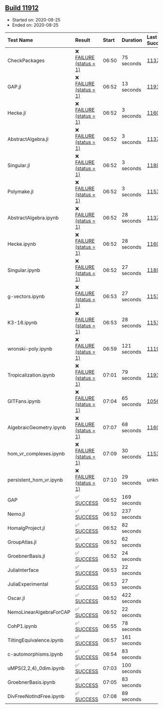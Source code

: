 ## [Build 11912](https://oscarci.mathematik.uni-kl.de/job/oscar/11912/)

* Started on: 2020-08-25
* Ended on: 2020-08-25

| Test Name    | Result | Start | Duration | Last Success | First Failure |
|:-------------|:-------|:------|:---------|:-------------|:--------------|
| CheckPackages | ❌ [FAILURE (status = 1)](https://oscarci.mathematik.uni-kl.de/job/oscar/11912/artifact/logs/build-11912/CheckPackages.log) | 06:50 | 75 seconds | [11376](https://oscarci.mathematik.uni-kl.de/job/oscar/11376/) | [11377](https://oscarci.mathematik.uni-kl.de/job/oscar/11377/) |
| GAP.jl | ❌ [FAILURE (status = 1)](https://oscarci.mathematik.uni-kl.de/job/oscar/11912/artifact/logs/build-11912/GAP.jl.log) | 06:52 | 13 seconds | [11911](https://oscarci.mathematik.uni-kl.de/job/oscar/11911/) | [11912](https://oscarci.mathematik.uni-kl.de/job/oscar/11912/) |
| Hecke.jl | ❌ [FAILURE (status = 1)](https://oscarci.mathematik.uni-kl.de/job/oscar/11912/artifact/logs/build-11912/Hecke.jl.log) | 06:52 | 3 seconds | [11602](https://oscarci.mathematik.uni-kl.de/job/oscar/11602/) | [11603](https://oscarci.mathematik.uni-kl.de/job/oscar/11603/) |
| AbstractAlgebra.jl | ❌ [FAILURE (status = 1)](https://oscarci.mathematik.uni-kl.de/job/oscar/11912/artifact/logs/build-11912/AbstractAlgebra.jl.log) | 06:52 | 3 seconds | [11376](https://oscarci.mathematik.uni-kl.de/job/oscar/11376/) | [11377](https://oscarci.mathematik.uni-kl.de/job/oscar/11377/) |
| Singular.jl | ❌ [FAILURE (status = 1)](https://oscarci.mathematik.uni-kl.de/job/oscar/11912/artifact/logs/build-11912/Singular.jl.log) | 06:52 | 3 seconds | [11893](https://oscarci.mathematik.uni-kl.de/job/oscar/11893/) | [11894](https://oscarci.mathematik.uni-kl.de/job/oscar/11894/) |
| Polymake.jl | ❌ [FAILURE (status = 1)](https://oscarci.mathematik.uni-kl.de/job/oscar/11912/artifact/logs/build-11912/Polymake.jl.log) | 06:52 | 3 seconds | [11532](https://oscarci.mathematik.uni-kl.de/job/oscar/11532/) | [11533](https://oscarci.mathematik.uni-kl.de/job/oscar/11533/) |
| AbstractAlgebra.ipynb | ❌ [FAILURE (status = 1)](https://oscarci.mathematik.uni-kl.de/job/oscar/11912/artifact/logs/build-11912/AbstractAlgebra.ipynb.log) | 06:52 | 28 seconds | [11376](https://oscarci.mathematik.uni-kl.de/job/oscar/11376/) | [11377](https://oscarci.mathematik.uni-kl.de/job/oscar/11377/) |
| Hecke.ipynb | ❌ [FAILURE (status = 1)](https://oscarci.mathematik.uni-kl.de/job/oscar/11912/artifact/logs/build-11912/Hecke.ipynb.log) | 06:52 | 28 seconds | [11602](https://oscarci.mathematik.uni-kl.de/job/oscar/11602/) | [11603](https://oscarci.mathematik.uni-kl.de/job/oscar/11603/) |
| Singular.ipynb | ❌ [FAILURE (status = 1)](https://oscarci.mathematik.uni-kl.de/job/oscar/11912/artifact/logs/build-11912/Singular.ipynb.log) | 06:52 | 27 seconds | [11893](https://oscarci.mathematik.uni-kl.de/job/oscar/11893/) | [11894](https://oscarci.mathematik.uni-kl.de/job/oscar/11894/) |
| g-vectors.ipynb | ❌ [FAILURE (status = 1)](https://oscarci.mathematik.uni-kl.de/job/oscar/11912/artifact/logs/build-11912/g-vectors.ipynb.log) | 06:53 | 27 seconds | [11532](https://oscarci.mathematik.uni-kl.de/job/oscar/11532/) | [11533](https://oscarci.mathematik.uni-kl.de/job/oscar/11533/) |
| K3-16.ipynb | ❌ [FAILURE (status = 1)](https://oscarci.mathematik.uni-kl.de/job/oscar/11912/artifact/logs/build-11912/K3-16.ipynb.log) | 06:53 | 28 seconds | [11532](https://oscarci.mathematik.uni-kl.de/job/oscar/11532/) | [11533](https://oscarci.mathematik.uni-kl.de/job/oscar/11533/) |
| wronski-poly.ipynb | ❌ [FAILURE (status = 1)](https://oscarci.mathematik.uni-kl.de/job/oscar/11912/artifact/logs/build-11912/wronski-poly.ipynb.log) | 06:59 | 121 seconds | [11192](https://oscarci.mathematik.uni-kl.de/job/oscar/11192/) | [11193](https://oscarci.mathematik.uni-kl.de/job/oscar/11193/) |
| Tropicalization.ipynb | ❌ [FAILURE (status = 1)](https://oscarci.mathematik.uni-kl.de/job/oscar/11912/artifact/logs/build-11912/Tropicalization.ipynb.log) | 07:01 | 79 seconds | [11911](https://oscarci.mathematik.uni-kl.de/job/oscar/11911/) | [11912](https://oscarci.mathematik.uni-kl.de/job/oscar/11912/) |
| GITFans.ipynb | ❌ [FAILURE (status = 1)](https://oscarci.mathematik.uni-kl.de/job/oscar/11912/artifact/logs/build-11912/GITFans.ipynb.log) | 07:04 | 65 seconds | [10566](https://oscarci.mathematik.uni-kl.de/job/oscar/10566/) | [10567](https://oscarci.mathematik.uni-kl.de/job/oscar/10567/) |
| AlgebraicGeometry.ipynb | ❌ [FAILURE (status = 1)](https://oscarci.mathematik.uni-kl.de/job/oscar/11912/artifact/logs/build-11912/AlgebraicGeometry.ipynb.log) | 07:07 | 68 seconds | [11602](https://oscarci.mathematik.uni-kl.de/job/oscar/11602/) | [11603](https://oscarci.mathematik.uni-kl.de/job/oscar/11603/) |
| hom_vr_complexes.ipynb | ❌ [FAILURE (status = 1)](https://oscarci.mathematik.uni-kl.de/job/oscar/11912/artifact/logs/build-11912/hom_vr_complexes.ipynb.log) | 07:09 | 30 seconds | [11532](https://oscarci.mathematik.uni-kl.de/job/oscar/11532/) | [11533](https://oscarci.mathematik.uni-kl.de/job/oscar/11533/) |
| persistent_hom_vr.ipynb | ❌ [FAILURE (status = 1)](https://oscarci.mathematik.uni-kl.de/job/oscar/11912/artifact/logs/build-11912/persistent_hom_vr.ipynb.log) | 07:10 | 29 seconds | unknown | unknown |
| GAP | ✅ [SUCCESS](https://oscarci.mathematik.uni-kl.de/job/oscar/11912/artifact/logs/build-11912/GAP.log) | 06:52 | 169 seconds |  |  |
| Nemo.jl | ✅ [SUCCESS](https://oscarci.mathematik.uni-kl.de/job/oscar/11912/artifact/logs/build-11912/Nemo.jl.log) | 06:52 | 237 seconds |  |  |
| HomalgProject.jl | ✅ [SUCCESS](https://oscarci.mathematik.uni-kl.de/job/oscar/11912/artifact/logs/build-11912/HomalgProject.jl.log) | 06:52 | 82 seconds |  |  |
| GroupAtlas.jl | ✅ [SUCCESS](https://oscarci.mathematik.uni-kl.de/job/oscar/11912/artifact/logs/build-11912/GroupAtlas.jl.log) | 06:52 | 62 seconds |  |  |
| GroebnerBasis.jl | ✅ [SUCCESS](https://oscarci.mathematik.uni-kl.de/job/oscar/11912/artifact/logs/build-11912/GroebnerBasis.jl.log) | 06:52 | 24 seconds |  |  |
| JuliaInterface | ✅ [SUCCESS](https://oscarci.mathematik.uni-kl.de/job/oscar/11912/artifact/logs/build-11912/JuliaInterface.log) | 06:53 | 22 seconds |  |  |
| JuliaExperimental | ✅ [SUCCESS](https://oscarci.mathematik.uni-kl.de/job/oscar/11912/artifact/logs/build-11912/JuliaExperimental.log) | 06:53 | 27 seconds |  |  |
| Oscar.jl | ✅ [SUCCESS](https://oscarci.mathematik.uni-kl.de/job/oscar/11912/artifact/logs/build-11912/Oscar.jl.log) | 06:52 | 422 seconds |  |  |
| NemoLinearAlgebraForCAP | ✅ [SUCCESS](https://oscarci.mathematik.uni-kl.de/job/oscar/11912/artifact/logs/build-11912/NemoLinearAlgebraForCAP.log) | 06:52 | 22 seconds |  |  |
| CohP1.ipynb | ✅ [SUCCESS](https://oscarci.mathematik.uni-kl.de/job/oscar/11912/artifact/logs/build-11912/CohP1.ipynb.log) | 06:55 | 78 seconds |  |  |
| TiltingEquivalence.ipynb | ✅ [SUCCESS](https://oscarci.mathematik.uni-kl.de/job/oscar/11912/artifact/logs/build-11912/TiltingEquivalence.ipynb.log) | 06:57 | 161 seconds |  |  |
| c-automorphisms.ipynb | ✅ [SUCCESS](https://oscarci.mathematik.uni-kl.de/job/oscar/11912/artifact/logs/build-11912/c-automorphisms.ipynb.log) | 06:54 | 83 seconds |  |  |
| uMPS(2,2,4)_0dim.ipynb | ✅ [SUCCESS](https://oscarci.mathematik.uni-kl.de/job/oscar/11912/artifact/logs/build-11912/uMPS-2-2-4-_0dim.ipynb.log) | 07:03 | 100 seconds |  |  |
| GroebnerBasis.ipynb | ✅ [SUCCESS](https://oscarci.mathematik.uni-kl.de/job/oscar/11912/artifact/logs/build-11912/GroebnerBasis.ipynb.log) | 07:05 | 83 seconds |  |  |
| DivFreeNotIndFree.ipynb | ✅ [SUCCESS](https://oscarci.mathematik.uni-kl.de/job/oscar/11912/artifact/logs/build-11912/DivFreeNotIndFree.ipynb.log) | 07:08 | 89 seconds |  |  |
